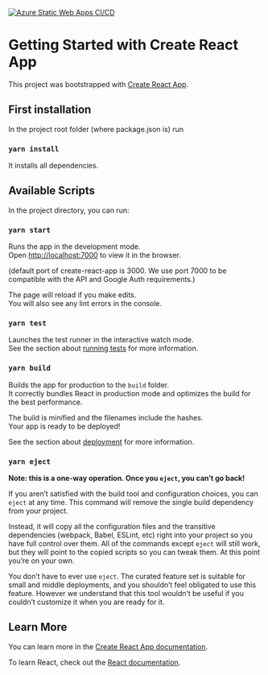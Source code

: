 [![Azure Static Web Apps CI/CD](https://github.com/octavianpur/ani-research-web/actions/workflows/azure-static-web-apps-nice-ground-0ff49b203.yml/badge.svg?branch=main)](https://github.com/octavianpur/ani-research-web/actions/workflows/azure-static-web-apps-nice-ground-0ff49b203.yml)

# Getting Started with Create React App

This project was bootstrapped with [Create React App](https://github.com/facebook/create-react-app).

## First installation

In the project root folder (where package.json is) run 

### `yarn install`

It installs all dependencies.


## Available Scripts

In the project directory, you can run:

### `yarn start`

Runs the app in the development mode.\
Open [http://localhost:7000](http://localhost:7000) to view it in the browser.

(default port of create-react-app is 3000. We use port 7000 to be compatible with the API and Google Auth requirements.)

The page will reload if you make edits.\
You will also see any lint errors in the console.

### `yarn test`

Launches the test runner in the interactive watch mode.\
See the section about [running tests](https://facebook.github.io/create-react-app/docs/running-tests) for more information.

### `yarn build`

Builds the app for production to the `build` folder.\
It correctly bundles React in production mode and optimizes the build for the best performance.

The build is minified and the filenames include the hashes.\
Your app is ready to be deployed!

See the section about [deployment](https://facebook.github.io/create-react-app/docs/deployment) for more information.

### `yarn eject`

**Note: this is a one-way operation. Once you `eject`, you can’t go back!**

If you aren’t satisfied with the build tool and configuration choices, you can `eject` at any time. This command will remove the single build dependency from your project.

Instead, it will copy all the configuration files and the transitive dependencies (webpack, Babel, ESLint, etc) right into your project so you have full control over them. All of the commands except `eject` will still work, but they will point to the copied scripts so you can tweak them. At this point you’re on your own.

You don’t have to ever use `eject`. The curated feature set is suitable for small and middle deployments, and you shouldn’t feel obligated to use this feature. However we understand that this tool wouldn’t be useful if you couldn’t customize it when you are ready for it.

## Learn More

You can learn more in the [Create React App documentation](https://facebook.github.io/create-react-app/docs/getting-started).

To learn React, check out the [React documentation](https://reactjs.org/).
